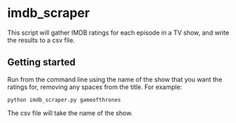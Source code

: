 # imdb_scraper

This script will gather IMDB ratings for each episode in a TV show, and write the results to a csv file.

## Getting started

Run from the command line using the name of the show that you want the ratings for, removing any spaces from the title. For example:

```
python imdb_scraper.py gameofthrones
```

The csv file will take the name of the show.
